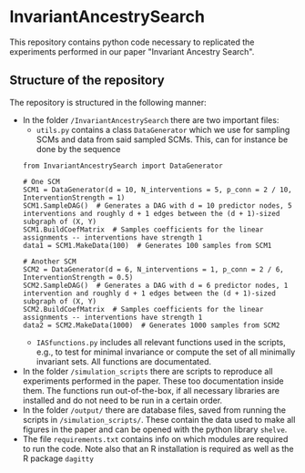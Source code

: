 # InvariantAncestrySearch
This repository contains python code necessary to replicated the experiments performed in our paper "Invariant Ancestry Search".

## Structure of the repository
The repository is structured in the following manner:
* In the folder `/InvariantAncestrySearch` there are two important files:
  * `utils.py` contains a class `DataGenerator` which we use for sampling SCMs and data from said sampled SCMs. This, can for instance be done by the sequence
  ```{python}
  from InvariantAncestrySearch import DataGenerator
  
  # One SCM
  SCM1 = DataGenerator(d = 10, N_interventions = 5, p_conn = 2 / 10, InterventionStrength = 1)
  SCM1.SampleDAG()  # Generates a DAG with d = 10 predictor nodes, 5 interventions and roughly d + 1 edges between the (d + 1)-sized subgraph of (X, Y)
  SCM1.BuildCoefMatrix  # Samples coefficients for the linear assignments -- interventions have strength 1
  data1 = SCM1.MakeData(100)  # Generates 100 samples from SCM1
  
  # Another SCM
  SCM2 = DataGenerator(d = 6, N_interventions = 1, p_conn = 2 / 6, InterventionStrength = 0.5)
  SCM2.SampleDAG()  # Generates a DAG with d = 6 predictor nodes, 1 intervention and roughly d + 1 edges between the (d + 1)-sized subgraph of (X, Y)
  SCM2.BuildCoefMatrix  # Samples coefficients for the linear assignments -- interventions have strength 1
  data2 = SCM2.MakeData(1000)  # Generates 1000 samples from SCM2
  ```
  * `IASfunctions.py` includes all relevant functions used in the scripts, e.g., to test for minimal invariance or compute the set of all minimally invariant sets. All functions are documentated.
* In the folder `/simulation_scripts` there are scripts to reproduce all experiments performed in the paper. These too documentation inside them. The functions run out-of-the-box, if all necessary libraries are installed and do not need to be run in a certain order.
* In the folder `/output/` there are database files, saved from running the scripts in `/simulation_scripts/`. These contain the data used to make all figures in the paper and can be opened with the python library `shelve`.
* The file `requirements.txt` contains info on which modules are required to run the code. Note also that an R installation is required as well as the R package `dagitty`
